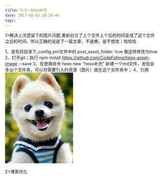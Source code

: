 ```yaml
---
title: 5.3——hexo补充
date: 2017-05-03 20:29:44
tags:
---
```


1>解决上次遗留下的图片问题,重新创立了上个文件上个后的时间变成了这个文件之后的时间，所以正确的说是下一篇文章，不是懒，是不想改；哈哈哈

1、首先将目录下_config.yml文件中的 post_asset_folder: true  像这样修改为true
2、打开git；执行	npm install https://github.com/CodeFalling/hexo-asset-image --save
3、在使用命令   hexo new "hexo补充"  新建一个md文件，发现会多出个文件夹，可以将需要引入的资源（图片）放在这个文件夹中；
4、引用   ![image](5-3hexo补充/下载.jpg)

2>博客优化

